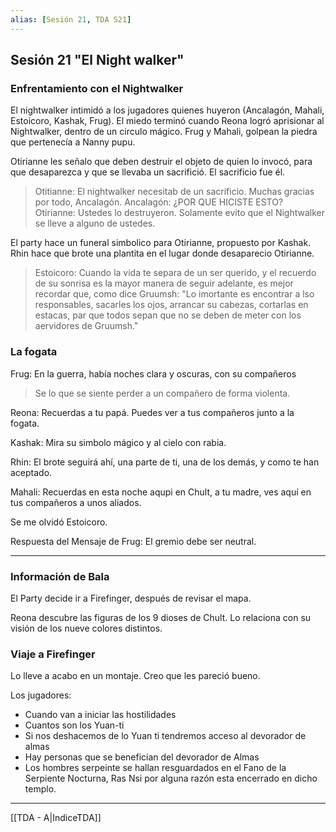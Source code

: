 ```yaml
---
alias: [Sesión 21, TDA S21]
---
```


## Sesión 21 "El Night walker"

### Enfrentamiento con el Nightwalker

El nightwalker intimidó a los jugadores quienes huyeron (Ancalagón, Mahali, Estoicoro, Kashak, Frug). El miedo terminó cuando Reona logró aprisionar al Nightwalker, dentro de un circulo mágico. Frug y Mahali, golpean la piedra que pertenecía a Nanny pupu.

Otirianne les señalo que deben destruir el objeto de quien lo invocó, para que desaparezca y que se llevaba un sacrifició. El sacrificio fue él.

>Otitianne: El nightwalker necesitab de un sacrificio. Muchas gracias por todo, Ancalagón.
>Ancalagón: ¿POR QUE HICISTE ESTO?
>Otirianne: Ustedes lo destruyeron. Solamente evito que el Nightwalker se lleve a alguno de ustedes.

El party hace un funeral simbolico para Otirianne, propuesto por Kashak.
Rhin hace que brote una plantita en el lugar donde desaparecio Otirianne.

>Estoicoro: Cuando la vida te separa de un ser querido, y el recuerdo de su sonrisa es la mayor manera de seguir adelante, es mejor recordar que, como dice Gruumsh: "Lo imortante es encontrar a lso responsables, sacarles los ojos, arrancar su cabezas, cortarlas en estacas, par que todos sepan que no se deben de meter con los aervidores de Gruumsh."

### La fogata
Frug: En la guerra, había noches clara y oscuras, con su compañeros
>Se lo que se siente perder a un compañero de forma violenta. 

Reona: Recuerdas a tu papá. Puedes ver a tus compañeros junto a la fogata.

Kashak: Mira su simbolo mágico y al cielo con rabia.

Rhin: El brote seguirá ahí, una parte de ti, una de los demás, y como te han aceptado.

Mahali: Recuerdas en esta noche aqupi en Chult, a tu madre, ves aquí en tus compañeros a unos aliados.

Se me olvidó Estoicoro. 

Respuesta del Mensaje de Frug: El gremio debe ser neutral.

---

### Información de Bala
El Party decide ir a Firefinger, después de revisar el mapa.

Reona descubre las figuras de los 9 dioses de Chult. Lo relaciona con su visión de los nueve colores distintos.

### Viaje a Firefinger
Lo lleve a acabo en un montaje. Creo que les pareció bueno.


Los jugadores:
* Cuando van a iniciar las hostilidades
* Cuantos son los Yuan-ti
* Si nos deshacemos de lo Yuan ti tendremos acceso al devorador de almas
* Hay personas que se benefician del devorador de Almas
* Los hombres serpeinte se hallan resguardados en el Fano de la Serpiente Nocturna, Ras Nsi por alguna razón esta encerrado en dicho templo.

---
[[TDA - A|IndiceTDA]]





